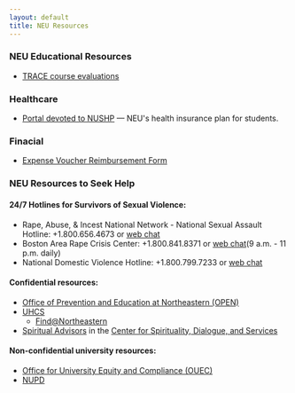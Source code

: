 ```yaml
---
layout: default
title: NEU Resources
---
```


### NEU Educational Resources

- [TRACE course evaluations](https://www.applyweb.com/eval/shibboleth/neu/36892)

### Healthcare

- [Portal devoted to NUSHP][nushp] — NEU's health insurance plan for students.

[nushp]: https://studenthealthplan.northeastern.edu/

### Finacial

- [Expense Voucher Reimbursement Form][expense-form]

[expense-form]: https://finance.northeastern.edu/forms/#how-do-i-plan-travel-or-prepare-an-expense-report_expense-voucher-reimbursement-form


### NEU Resources to Seek Help

#### 24/7 Hotlines for Survivors of Sexual Violence:
- Rape, Abuse, & Incest National Network - National Sexual Assault Hotline: +1.800.656.4673 or [web chat](https://hotline.rainn.org/online)
- Boston Area Rape Crisis Center: +1.800.841.8371 or [web chat](https://barcc.org/help/services/hotline)(9 a.m. - 11 p.m. daily)
- National Domestic Violence Hotline: +1.800.799.7233 or [web chat](https://www.thehotline.org/#)

#### Confidential resources:
  - [Office of Prevention and Education at Northeastern (OPEN)](https://studentlife.northeastern.edu/open/)
  - [UHCS](https://www.northeastern.edu/uhcs/)
    - [Find@Northeastern](https://www.northeastern.edu/uhcs/find-at-northeastern/)
  - [Spiritual Advisors](https://www.northeastern.edu/spirituallife/about/spiritual-advisors/)
    in the [Center for Spirituality, Dialogue, and Services](https://www.northeastern.edu/spirituallife/)

#### Non-confidential university resources:

- [Office for University Equity and Compliance (OUEC)](https://www.northeastern.edu/ouec/)
- [NUPD](https://nupd.northeastern.edu/)

